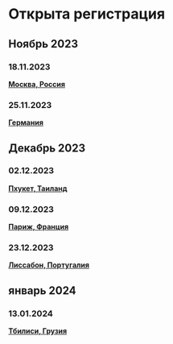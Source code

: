 # Открыта регистрация

## Ноябрь 2023

### 18.11.2023

**[Москва, Россия](/./reworked-upcoming-events/moscow.md)**

### 25.11.2023

**[Германия](/./upcoming-events/germany.md)**

## Декабрь 2023

### 02.12.2023

**[Пхукет, Таиланд](/./upcoming-events/phuket.md)**

### 09.12.2023

**[Париж, Франция](/./upcoming-events/France.md)**

### 23.12.2023

**[Лиссабон, Португалия](/./upcoming-events/Portugal.md)**

## январь 2024

### 13.01.2024

**[Тбилиси, Грузия](/./upcoming-events/tbilisi.md)**

